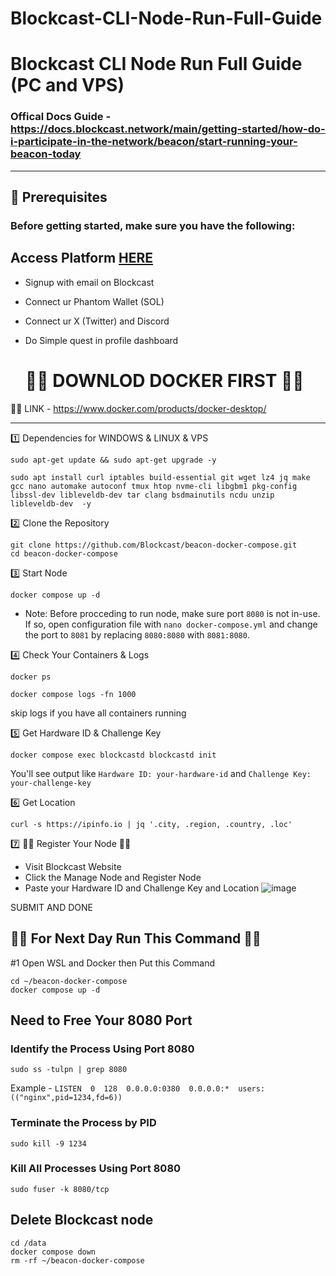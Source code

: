 # Blockcast-CLI-Node-Run-Full-Guide


# Blockcast CLI Node Run Full Guide (PC and VPS)

### Offical Docs Guide - https://docs.blockcast.network/main/getting-started/how-do-i-participate-in-the-network/beacon/start-running-your-beacon-today

----

## 🧰 Prerequisites
### Before getting started, make sure you have the following:
	
Access Platform [HERE](https://app.blockcast.network?referral-code=IIr2Gj)
-------
 * Signup with email on Blockcast
 * Connect ur Phantom Wallet (SOL)
 * Connect ur X (Twitter) and Discord
 * Do Simple quest in profile dashboard

   # 🛑🛑 DOWNLOD DOCKER FIRST 🛑🛑

  🛑🛑  LINK -  https://www.docker.com/products/docker-desktop/

---

1️⃣ Dependencies for WINDOWS & LINUX & VPS
```
sudo apt-get update && sudo apt-get upgrade -y
```
```
sudo apt install curl iptables build-essential git wget lz4 jq make gcc nano automake autoconf tmux htop nvme-cli libgbm1 pkg-config libssl-dev libleveldb-dev tar clang bsdmainutils ncdu unzip libleveldb-dev  -y
```



2️⃣ Clone the Repository
```
git clone https://github.com/Blockcast/beacon-docker-compose.git
cd beacon-docker-compose
```


3️⃣ Start Node
```
docker compose up -d
```

* Note: Before procceding to run node, make sure port `8080` is not in-use. If so, open configuration file with `nano docker-compose.yml` and change the port to `8081` by replacing `8080:8080` with `8081:8080`.

4️⃣ Check Your Containers & Logs
```
docker ps
```
```
docker compose logs -fn 1000
```
skip logs if you have all containers running

5️⃣ Get Hardware ID & Challenge Key
```
docker compose exec blockcastd blockcastd init
```

You'll see output like `Hardware ID: your-hardware-id` and `Challenge Key: your-challenge-key`

6️⃣ Get Location
```
curl -s https://ipinfo.io | jq '.city, .region, .country, .loc'
```

7️⃣ 🛑🛑   Register Your Node 🛑🛑 

* Visit Blockcast Website
* Click the Manage Node and Register Node
* Paste your Hardware ID and Challenge Key and Location
![image](https://github.com/user-attachments/assets/6199c816-d925-414b-b86f-a5a9f3c1c8dd)

SUBMIT AND DONE

## 🛑🛑 For Next Day Run This Command 🛑🛑 

#1 Open WSL and Docker then Put this Command 
```
cd ~/beacon-docker-compose
docker compose up -d
```

## Need to Free Your 8080 Port

### Identify the Process Using Port 8080
```
sudo ss -tulpn | grep 8080
```

Example - ``` LISTEN  0  128  0.0.0.0:0380  0.0.0.0:*  users:(("nginx",pid=1234,fd=6)) ```

### Terminate the Process by PID
```
sudo kill -9 1234
```

### Kill All Processes Using Port 8080
```
sudo fuser -k 8080/tcp
```


## Delete Blockcast node
```
cd /data
docker compose down
rm -rf ~/beacon-docker-compose
```
